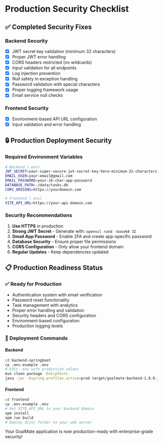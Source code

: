 # Production Security Checklist

## ✅ Completed Security Fixes

### Backend Security
- [x] JWT secret key validation (minimum 32 characters)
- [x] Proper JWT error handling
- [x] CORS headers restricted (no wildcards)
- [x] Input validation for all endpoints
- [x] Log injection prevention
- [x] Null safety in exception handling
- [x] Password validation with special characters
- [x] Proper logging framework usage
- [x] Email service null checks

### Frontend Security
- [x] Environment-based API URL configuration
- [x] Input validation and error handling

## 🔒 Production Deployment Security

### Required Environment Variables
```bash
# Backend (.env)
JWT_SECRET=your-super-secure-jwt-secret-key-here-minimum-32-characters
EMAIL_USER=your-email@gmail.com
EMAIL_PASSWORD=your-16-char-app-password
DATABASE_PATH=./data/tasks.db
CORS_ORIGINS=https://yourdomain.com

# Frontend (.env)
VITE_API_URL=https://your-api-domain.com
```

### Security Recommendations
1. **Use HTTPS** in production
2. **Strong JWT Secret** - Generate with: `openssl rand -base64 32`
3. **Gmail App Password** - Enable 2FA and create app-specific password
4. **Database Security** - Ensure proper file permissions
5. **CORS Configuration** - Only allow your frontend domain
6. **Regular Updates** - Keep dependencies updated

## 📋 Production Readiness Status

### ✅ Ready for Production
- Authentication system with email verification
- Password reset functionality
- Task management with analytics
- Proper error handling and validation
- Security headers and CORS configuration
- Environment-based configuration
- Production logging levels

### 🚀 Deployment Commands

#### Backend
```bash
cd backend-springboot
cp .env.example .env
# Edit .env with production values
mvn clean package -DskipTests
java -jar -Dspring.profiles.active=prod target/goalmate-backend-1.0.0.jar
```

#### Frontend
```bash
cd frontend
cp .env.example .env
# Set VITE_API_URL to your backend domain
npm install
npm run build
# Deploy dist/ folder to your web server
```

Your GoalMate application is now production-ready with enterprise-grade security!